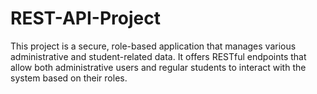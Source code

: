 # REST-API-Project
This project is a secure, role-based application that manages various administrative and student-related data. It offers RESTful endpoints that allow both administrative users and regular students to interact with the system based on their roles.
